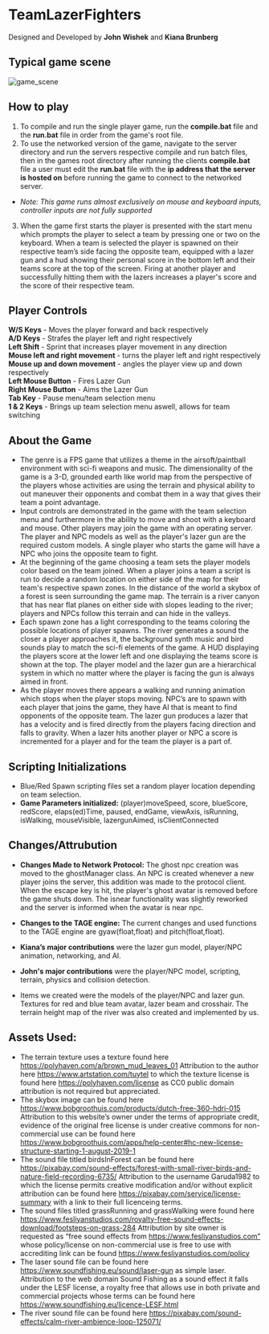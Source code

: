 # TeamLazerFighters
Designed and Developed by **John Wishek** and **Kiana Brunberg**

## Typical game scene
![game_scene](https://github.com/JK-Game-Productions/TeamLazerFighters/assets/31836580/4d4d1226-7fac-40dd-a2ca-52ef32a3b15f)

## How to play
1. To compile and run the single player game, run the **compile.bat** file and the **run.bat** file in order from the game's root file.
2. To use the networked version of the game, navigate to the server directory and run the servers respective compile and run batch files, then in the games root directory after running the clients **compile.bat** file a user must edit the **run.bat** file with the **ip address that the server is hosted on** before running the game to connect to the networked server.
 - *Note: This game runs almost exclusively on mouse and keyboard inputs, controller inputs are not fully supported*
3. When the game first starts the player is presented with the start menu which prompts the player to select a team by pressing one or two on the keyboard. When a team is selected the player is spawned on their respective team’s side facing the opposite team, equipped with a lazer gun and a hud showing their personal score in the bottom left and their teams score at the top of the screen. Firing at another player and successfully hitting them with the lazers increases a player's score and the score of their respective team.

## Player Controls
**W/S Keys** - Moves the player forward and back respectively </br>
**A/D Keys** - Strafes the player left and right respectively </br>
**Left Shift** - Sprint that increases player movement in any direction </br>
**Mouse left and right movement** - turns the player left and right respectively </br>
**Mouse up and down movement** - angles the player view up and down respectively </br>
**Left Mouse Button** - Fires Lazer Gun </br>
**Right Mouse Button** - Aims the Lazer Gun </br>
**Tab Key** - Pause menu/team selection menu </br>
**1 & 2 Keys** - Brings up team selection menu aswell, allows for team switching </br>

## About the Game
- The genre is a FPS game that utilizes a theme in the airsoft/paintball environment with sci-fi weapons and music. The dimensionality of the game is a 3-D, grounded earth like world map from the perspective of the players whose activities are using the terrain and physical ability to out maneuver their opponents and combat them in a way that gives their team a point advantage. </br>
- Input controls are demonstrated in the game with the team selection menu and furthermore in the ability to move and shoot with a keyboard and mouse. Other players may join the game with an operating server. The player and NPC models as well as the player's lazer gun are the required custom models. A single player who starts the game will have a NPC who joins the opposite team to fight.
- At the beginning of the game choosing a team sets the player models color based on the team joined. When a player joins a team a script is run to decide a random location on either side of the map for their team's respective spawn zones. In the distance of the world a skybox of a forest is seen surrounding the game map. The terrain is a river canyon that has near flat planes on either side with slopes leading to the river; players and NPCs follow this terrain and can hide in the valleys.
- Each spawn zone has a light corresponding to the teams coloring the possible locations of player spawns. The river generates a sound the closer a player approaches it, the background synth music and bird sounds play to match the sci-fi elements of the game. A HUD displaying the players score at the lower left and one displaying the teams score is shown at the top. The player model and the lazer gun are a hierarchical system in which no matter where the player is facing the gun is always aimed in front.
- As the player moves there appears a walking and running animation which stops when the player stops moving. NPC’s are to spawn with each player that joins the game, they have AI that is meant to find opponents of the opposite team. The lazer gun produces a lazer that has a velocity and is fired directly from the players facing direction and falls to gravity. When a lazer hits another player or NPC a score is incremented for a player and for the team the player is a part of. </br>


## Scripting Initializations
- Blue/Red Spawn scripting files set a random player location depending on team selection. </br>
- **Game Parameters initialized:** (player)moveSpeed, score, blueScore, redScore, elaps(ed)Time, paused, endGame, viewAxis, isRunning, isWalking, mouseVisible, lazergunAimed, isClientConnected </br>

## Changes/Attrubution
- **Changes Made to Network Protocol:** The ghost npc creation was moved to the ghostManager class. An NPC is created whenever a new player joins the server, this addition was made to the protocol client. When the escape key is hit, the player's ghost avatar is removed before the game shuts down. The isnear functionality was slightly reworked and the server is informed when the avatar is near npc. </br>
- **Changes to the TAGE engine:** The current changes and used functions to the TAGE engine are gyaw(float,float) and pitch(float,float). </br>

- **Kiana’s major contributions** were the lazer gun model, player/NPC animation, networking, and AI. </br>
- **John's major contributions** were the player/NPC model, scripting, terrain, physics and collision detection. </br>
- Items we created were the models of the player/NPC and lazer gun. Textures for red and blue team avatar, lazer beam and crosshair. The terrain height map of the river was also created and implemented by us.

## Assets Used:
- The terrain texture uses a texture found here https://polyhaven.com/a/brown_mud_leaves_01  Attribution to the author here https://www.artstation.com/tuytel to which the texture license is found here https://polyhaven.com/license as CC0 public domain attribution is not required but appreciated. </br>
- The skybox image can be found here https://www.bobgroothuis.com/products/dutch-free-360-hdri-015 Attribution to this website’s owner under the terms of appropriate credit, evidence of the original free license is under creative commons for non-commercial use can be found here https://www.bobgroothuis.com/apps/help-center#hc-new-license-structure-starting-1-august-2019-1 </br>
- The sound file titled birdsInForest can be found here https://pixabay.com/sound-effects/forest-with-small-river-birds-and-nature-field-recording-6735/ Attribution to the username Garuda1982 to which the license permits creative modification and/or without explicit attribution can be found here https://pixabay.com/service/license-summary with a link to their full licenceing terms. </br>
- The sound files titled grassRunning and grassWalking were found here https://www.fesliyanstudios.com/royalty-free-sound-effects-download/footsteps-on-grass-284 Attribution by site owner is requested as “free sound effects from https://www.fesliyanstudios.com” whose policy/license on non-commercial use is free to use with accrediting link can be found https://www.fesliyanstudios.com/policy  </br>
- The laser sound file can be found here https://www.soundfishing.eu/sound/laser-gun as simple laser. Attribution to the web domain Sound Fishing as a sound effect it falls under the LESF license, a royalty free that allows use in both private and commercial projects whose terms can be found here https://www.soundfishing.eu/licence-LESF.html  </br>
- The river sound file can be found here https://pixabay.com/sound-effects/calm-river-ambience-loop-125071/ </br>

